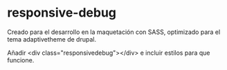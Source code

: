 # responsive-debug

Creado para el desarrollo en la maquetación con SASS, optimizado para el tema adaptivetheme de drupal.


Añadir \<div class="responsivedebug">\</div> e incluir estilos para que funcione.